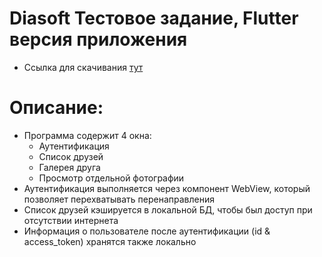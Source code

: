 # Diasoft Тестовое задание, Flutter версия приложения

* Ссылка для скачивания [тут]()

# Описание:
- Программа содержит 4 окна:
  * Аутентификация
  * Список друзей
  * Галерея друга
  * Просмотр отдельной фотографии
- Аутентификация выполняется через компонент WebView, который позволяет перехватывать перенаправления
- Список друзей кэшируется в локальной БД, чтобы был доступ при отсутствии интернета
- Информация о пользователе после аутентификации (id & access_token) хранятся также локально 
